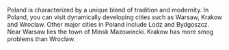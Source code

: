 Poland is characterized by a unique blend of tradition and modernity. In Poland, you can visit dynamically developing cities such as Warsaw, Krakow and Wroclaw. Other major cities in Poland include Lodz and Bydgoszcz. Near Warsaw lies the town of Minsk Mazowiecki. Krakow has more smog problems than Wroclaw. 

